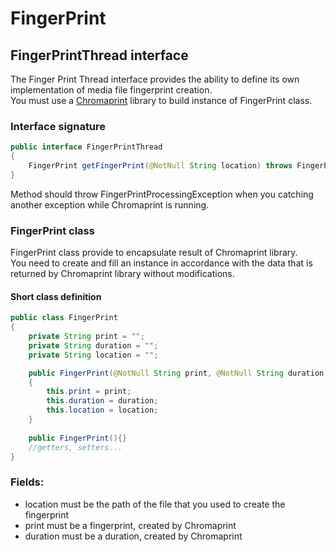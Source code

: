# FingerPrint

## FingerPrintThread interface
The Finger Print Thread interface provides the ability to define its own implementation of media file fingerprint creation.<br>
You must use a [Chromaprint](https://acoustid.org/chromaprint) library to build instance of FingerPrint class.

### Interface signature
```java
public interface FingerPrintThread
{
    FingerPrint getFingerPrint(@NotNull String location) throws FingerPrintProcessingException;
}
```
Method should throw FingerPrintProcessingException when you catching another exception while Chromaprint is running.

### FingerPrint class
FingerPrint class provide to encapsulate result of Chromaprint library.<br>
You need to create and fill an instance in accordance with the data that is returned by Chromaprint library without modifications.<br>
#### Short class definition
```java
public class FingerPrint
{
    private String print = "";
    private String duration = "";
    private String location = "";

    public FingerPrint(@NotNull String print, @NotNull String duration, @NotNull String location)
    {
        this.print = print;
        this.duration = duration;
        this.location = location;
    }
    
    public FingerPrint(){}
    //getters, setters...
}
```
### Fields:
- location must be the path of the file that you used to create the fingerprint
- print must be a fingerprint, created by Chromaprint
- duration must be a duration, created by Chromaprint